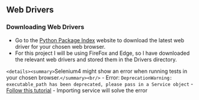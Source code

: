## Web Drivers

### Downloading Web Drivers

- Go to the [Python Package Index](https://pypi.org/project/selenium/) website to download the latest web driver for your chosen web browser.
- For this project I will be using FireFox and Edge, so I have downloaded the relevant web drivers and stored them in the Drivers directory.

`<details><summary>`Selenium4 might show an error when running tests in your chosen browser.`</summary><br/>`
    - Error: `DeprecationWarning: executable_path has been deprecated, please pass in a Service object`
    - [Follow this tutorial](https://stackoverflow.com/questions/64717302/deprecationwarning-executable-path-has-been-deprecated-selenium-python)
    - Importing service will solve the error

</details>
